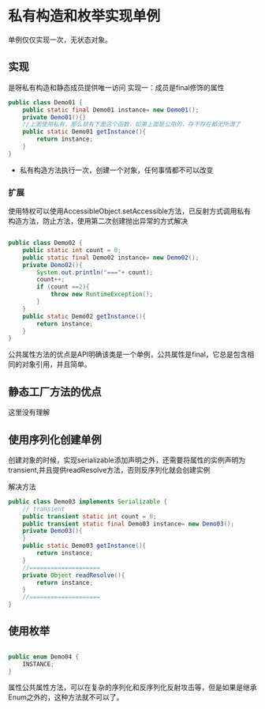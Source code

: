 # 私有构造和枚举实现单例

单例仅仅实现一次，无状态对象。

## 实现

是呀私有构造和静态成员提供唯一访问
实现一：成员是final修饰的属性
```java
public class Demo01 {
    public static final Demo01 instance= new Demo01();
    private Demo01(){}
    //上面使用私有，那么就有下面这个函数，如果上面是公用的，存不存在都无所谓了
    public static Demo01 getInstance(){
        return instance;
    }
}
```

- 私有构造方法执行一次，创建一个对象，任何事情都不可以改变

### 扩展

使用特权可以使用AccessibleObject.setAccessible方法，已反射方式调用私有构造方法，防止方法，使用第二次创建抛出异常的方式解决

```java

public class Demo02 {
    public static int count = 0;
    public static final Demo02 instance= new Demo02();
    private Demo02(){
        System.out.println("==="+ count);
        count++;
        if (count ==2){
            throw new RuntimeException();
        }
    }
    public static Demo02 getInstance(){
        return instance;
    }
}

```

公共属性方法的优点是API明确该类是一个单例，公共属性是final，它总是包含相同的对象引用，并且简单。

## 静态工厂方法的优点

这里没有理解

## 使用序列化创建单例

创建对象的时候，实现serializable添加声明之外，还需要将属性的实例声明为transient,并且提供readResolve方法，否则反序列化就会创建实例

解决方法
```java
public class Demo03 implements Serializable {
    // transient  
    public transient static int count = 0;
    public transient static final Demo03 instance= new Demo03();
    private Demo03(){
    }
    public static Demo03 getInstance(){
        return instance;
    }
    //====================    
    private Object readResolve(){
        return instance;
    }
    //====================
}
```

## 使用枚举

```java

public enum Demo04 {
    INSTANCE;
}

```

属性公共属性方法，可以在复杂的序列化和反序列化反射攻击等，但是如果是继承Enum之外的，这种方法就不可以了。
